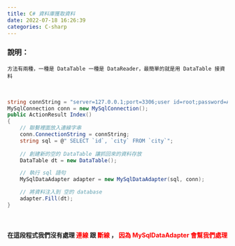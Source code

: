 ```yaml
---
title: C# 資料庫獲取資料
date: 2022-07-18 16:26:39
categories: C-sharp
---
```



### 說明：
	方法有兩種，一種是 DataTable 一種是 DataReader，最簡單的就是用 DataTable 接資料

<br>

```C#
string connString = "server=127.0.0.1;port=3306;user id=root;password=Acuteboy1215;database=mvctest;charset=utf8;";
MySqlConnection conn = new MySqlConnection();
public ActionResult Index()
{
	// 聯繫裡面放入連線字串
	conn.ConnectionString = connString;
  	string sql = @" SELECT `id`, `city` FROM `city`";
	
	// 創建新的空的 DataTable 讓抓回來的資料存放 
  	DataTable dt = new DataTable();

	// 執行 sql 語句
  	MySqlDataAdapter adapter = new MySqlDataAdapter(sql, conn);

	// 將資料注入到 空的 database
  	adapter.Fill(dt);
}
```

<br>

#### 在這段程式我們沒有處理 <span style="color:red"> 連線 </span> 跟 <span style="color:red"> 斷線 </span>，<span style="color:red"> 因為 MySqlDataAdapter 會幫我們處理 </span>
